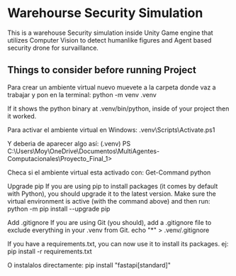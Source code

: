 # Warehourse Security Simulation

This is a warehouse Security simulation inside Unity Game engine that utilizes Computer Vision to detect humanlike figures and Agent based security drone for survaillance.

## Things to consider before running Project
Para crear un ambiente virtual nuevo muevete a la carpeta donde vaz a trabajar y pon en la terminal:
python -m venv .venv

If it shows the python binary at .venv/bin/python, inside of your project then it worked.


Para activar el ambiente virtual en Windows:
.venv\Scripts\Activate.ps1

Y deberia de aparecer algo así:
(.venv) PS C:\Users\Moy\OneDrive\Documentos\MultiAgentes-Computacionales\Proyecto_Final_1> 

Checa si el ambiente virtual esta activado con:
Get-Command python

Upgrade pip
If you are using pip to install packages (it comes by default with Python), you should upgrade it to the latest version.
Make sure the virtual environment is active (with the command above) and then run:
python -m pip install --upgrade pip

Add .gitignore
If you are using Git (you should), add a .gitignore file to exclude everything in your .venv from Git.
echo "*" > .venv/.gitignore

If you have a requirements.txt, you can now use it to install its packages. ej:
pip install -r requirements.txt

O instalalos directamente:
pip install "fastapi[standard]"
